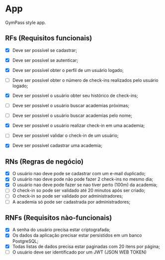 # App

GymPass style app.


## RFs (Requisitos funcionais)
- [X] Deve ser possível se cadastrar;
- [x] Deve ser possível se autenticar;
- [x] Deve ser possível obter o perfil de um usuário logado;
- [ ] Deve ser possível obter o número de check-ins realizados pelo usuário logado;
- [x] Deve ser possível o usuário obter seu histórico de check-ins;
- [ ] Deve ser possível o usuário buscar academias próximas;
- [ ] Deve ser possível o usuário buscar academias pelo nome;
- [x] Deve ser possível o usuário realizar check-in em uma academia;
- [ ] Deve ser possível validar o check-in de um usuário;
- [x] Deve ser possível cadastrar uma academia;


## RNs (Regras de negócio)

- [X] O usuário nao deve pode se cadastrar com um e-mail duplicado;
- [x] O usuário nao deve pode não pode fazer 2 check-ins no mesmo dia;
- [x] O usuário nao deve pode fazer se nao tiver perto (100m) da academia;
- [ ] O check-in so pode ser validado até 20 minutos após ser criado;
- [ ] O check-in so pode ser validado por administradores;
- [ ] A academia só pode ser cadastrada por administradores;

## RNFs (Requisitos nào-funcionais)

- [X] A senha do usuário precisa estar criptografada;
- [X] Os dados da aplicação precisar estar persistidos em um banco PostgreSQL;
- [x] Todas listas de dados precisa  estar paginadas com 20 itens por página;
- [ ] O usuário deve ser identificado por um JWT (JSON WEB TOKEN)